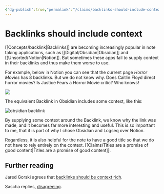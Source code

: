 ```yaml
---
{"dg-publish":true,"permalink":"/claims/backlinks-should-include-context/","title":"Backlinks should include context","tags":["claim"]}
---
```



# Backlinks should include context

[[Concepts/backlink\|Backlinks]] are becoming increasingly popular in note taking applications, such as [[Digital/Obsidian\|Obsidian]] and [[Unsorted/Notion\|Notion]]. But sometimes these apps fail to supply context in their backlinks and thus make them worse to use.

For example, below in Notion you can see that the current page *Horror Movies* has 8 backlinks. But we do not know why. Does Caitlin Floyd direct horror movies? Is Justice Fears a Horror Movie critic? Who knows!

![](/img/user/Embeds/notion-backlink.jpg)

The equivalent Backlink in Obsidian includes some context, like this:

![obsidian backlink](/img/user/Embeds/obsidian-backlink.jpg)

By supplying some context around the Backlink, we know why the link was made, and it becomes far more interesting and useful. This is so important to me, that it is part of why I chose Obsidian and Logseq over Notion.

Regardless, it is also helpful for the note to have a good title so that we do not have to rely entirely on the context. [[Claims/Titles are a promise of good content\|Titles are a promise of good content]].

## Further reading

Jared Gorski agrees that [backlinks should be context rich](https://jaredgorski.org/notes/backlinks-should-be-context-rich/).

Sascha replies, [disagreeing](https://zettelkasten.de/posts/re-backlinks-should-be-context-rich/).
